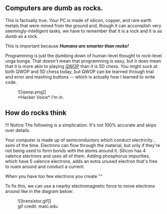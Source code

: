## Computers are dumb as rocks.

This is factually true. Your PC is made of silicon, copper, and rare earth metals that were mined from the ground and, though it can accomplish very seemingly-intelligent tasks, we have to remember that it is a rock and it is as dumb as a rock.

This is important because _**Humans are smarter than rocks!**_

Programming is just the dumbing down of human-level thought to rock-level unga bunga. That doesn't mean that programming is easy, but it does mean that it is more akin to playing [QWOP](http://www.foddy.net/Athletics.html) than it is 5D chess. You might suck at both QWOP and 5D chess today, but QWOP can be  learned through trial and error and mashing buttons -- which is actually how I learned to write code.

<figure markdown>
![[qwop.png]]
  <figcaption>*Hacker Voice* I'm in.</figcaption>
</figure>

## How do rocks think

!!! Notice
	The following is a simplication. It's not 100% accurate and skips over details.

Your computer is made up of semiconductors which conduct electricity... *semi* of the time. Electrons can flow through the material, but only if they're not being used to form bonds with the atoms around it. Silicon has 4 valence electrons and uses all of them. Adding phosphorus impurities, which have 5 valence electrons, adds an extra unused electron that's free to roam around and conduct a current.

When you have too few electrons you create ""

To fix this, we can use a nearby electromagnetic force to move electrons around like in the diagram below: 

<figure markdown>
	![[transistor.gif]]
  <figcaption>gif credit: matc.edu </figcaption>
</figure>
